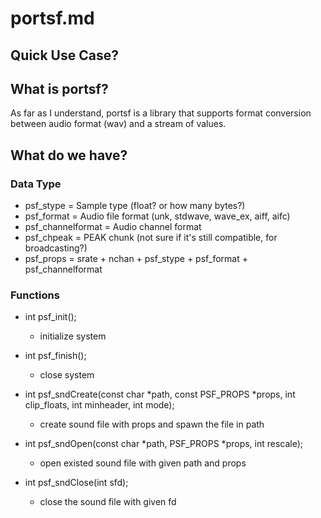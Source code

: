 # portsf.md

## Quick Use Case?

## What is portsf?
As far as I understand, portsf is a library that supports format conversion
between audio format (wav) and a stream of values.

## What do we have?

### Data Type
* psf_stype = Sample type (float? or how many bytes?)
* psf_format = Audio file format (unk, stdwave, wave_ex, aiff, aifc)
* psf_channelformat = Audio channel format
* psf_chpeak = PEAK chunk (not sure if it's still compatible, for broadcasting?)
* psf_props = srate + nchan + psf_stype + psf_format + psf_channelformat

### Functions
* int psf_init();
    - initialize system
* int psf_finish();
    - close system

* int psf_sndCreate(const char *path,
                    const PSF_PROPS *props,
                    int clip_floats,
                    int minheader,
                    int mode);
    - create sound file with props and spawn the file in path
* int psf_sndOpen(const char *path,
                  PSF_PROPS *props,
                  int rescale);
    - open existed sound file with given path and props
* int psf_sndClose(int sfd);
    - close the sound file with given fd


